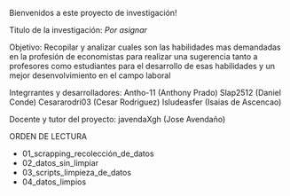 Bienvenidos a este proyecto de investigación!


Titulo de la investigación: *Por asignar*


Objetivo: Recopilar y analizar cuales son las habilidades mas demandadas en la profesión de economistas para realizar una sugerencia
          tanto a profesores como estudiantes para el desarrollo de esas habilidades y un mejor desenvolvimiento en el campo laboral

          
Integrrantes y desarrolladores: Antho-11 (Anthony Prado)
                                Slap2512 (Daniel Conde)
                                Cesararodri03 (Cesar Rodriguez)
                                Isludeasfer (Isaias de Ascencao)

                                
Docente y tutor del proyecto: javendaXgh (Jose Avendaño)


ORDEN DE LECTURA
- 01_scrapping_recolección_de_datos
- 02_datos_sin_limpiar
- 03_scripts_limpieza_de_datos
- 04_datos_limpios
  
